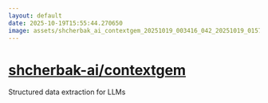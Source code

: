 ```yaml
---
layout: default
date: 2025-10-19T15:55:44.270650
image: assets/shcherbak_ai_contextgem_20251019_003416_042_20251019_015705--20251019T035706512--cropped.png
---
```


# [shcherbak-ai/contextgem](https://github.com/shcherbak-ai/contextgem/)

Structured data extraction for LLMs
